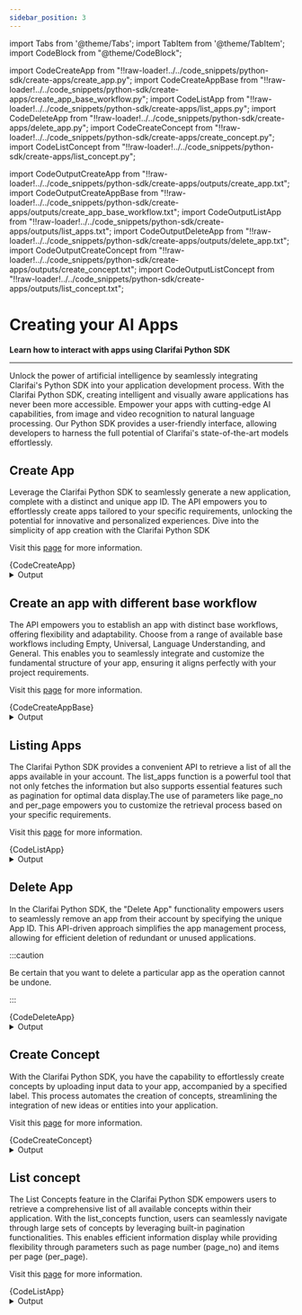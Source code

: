 ```yaml
---
sidebar_position: 3
---
```





import Tabs from '@theme/Tabs';
import TabItem from '@theme/TabItem';
import CodeBlock from "@theme/CodeBlock";

import CodeCreateApp from "!!raw-loader!../../code_snippets/python-sdk/create-apps/create_app.py";
import CodeCreateAppBase from "!!raw-loader!../../code_snippets/python-sdk/create-apps/create_app_base_workflow.py";
import CodeListApp from "!!raw-loader!../../code_snippets/python-sdk/create-apps/list_apps.py";
import CodeDeleteApp from "!!raw-loader!../../code_snippets/python-sdk/create-apps/delete_app.py";
import CodeCreateConcept from "!!raw-loader!../../code_snippets/python-sdk/create-apps/create_concept.py";
import CodeListConcept from "!!raw-loader!../../code_snippets/python-sdk/create-apps/list_concept.py";



import CodeOutputCreateApp from "!!raw-loader!../../code_snippets/python-sdk/create-apps/outputs/create_app.txt";
import CodeOutputCreateAppBase from "!!raw-loader!../../code_snippets/python-sdk/create-apps/outputs/create_app_base_workflow.txt";
import CodeOutputListApp from "!!raw-loader!../../code_snippets/python-sdk/create-apps/outputs/list_apps.txt";
import CodeOutputDeleteApp from "!!raw-loader!../../code_snippets/python-sdk/create-apps/outputs/delete_app.txt";
import CodeOutputCreateConcept from "!!raw-loader!../../code_snippets/python-sdk/create-apps/outputs/create_concept.txt";
import CodeOutputListConcept from "!!raw-loader!../../code_snippets/python-sdk/create-apps/outputs/list_concept.txt";



# Creating your AI Apps

**Learn how to interact with apps using Clarifai Python SDK**
<hr />

Unlock the power of artificial intelligence by seamlessly integrating Clarifai's Python SDK into your application development process. With the Clarifai Python SDK, creating intelligent and visually aware applications has never been more accessible. Empower your apps with cutting-edge AI capabilities, from image and video recognition to natural language processing. Our Python SDK provides a user-friendly interface, allowing developers to harness the full potential of Clarifai's state-of-the-art models effortlessly.


## Create App

Leverage the Clarifai Python SDK to seamlessly generate a new application, complete with a distinct and unique app ID. The API empowers you to effortlessly create apps tailored to your specific requirements, unlocking the potential for innovative and personalized experiences. Dive into the simplicity of app creation with the Clarifai Python SDK

Visit this [page](https://docs.clarifai.com/clarifai-basics/applications/) for more information.

<Tabs>
<TabItem value="python" label="Python">
    <CodeBlock className="language-python">{CodeCreateApp}</CodeBlock>
</TabItem>
</Tabs>

<details>
  <summary>Output</summary>
    <CodeBlock className="language-text">{CodeOutputCreateApp}</CodeBlock>
</details>


## Create an app with different base workflow

The API empowers you to establish an app with distinct base workflows, offering flexibility and adaptability. Choose from a range of available base workflows including Empty, Universal, Language Understanding, and General. This enables you to seamlessly integrate and customize the fundamental structure of your app, ensuring it aligns perfectly with your project requirements.

Visit this [page](https://docs.clarifai.com/clarifai-basics/applications/application-settings) for more information.

<Tabs>
<TabItem value="python" label="Python">
    <CodeBlock className="language-python">{CodeCreateAppBase}</CodeBlock>
</TabItem>
</Tabs>

<details>
  <summary>Output</summary>
    <CodeBlock className="language-text">{CodeOutputCreateAppBase}</CodeBlock>
</details>


## Listing Apps

The Clarifai Python SDK provides a convenient API to retrieve a list of all the apps available in your account. The list_apps function is a powerful tool that not only fetches the information but also supports essential features such as pagination for optimal data display.The use of parameters like page_no and per_page empowers you to customize the retrieval process based on your specific requirements.

Visit this [page](https://docs.clarifai.com/api-guide/advanced-topics/pagination) for more information.

<Tabs>
<TabItem value="python" label="Python">
    <CodeBlock className="language-python">{CodeListApp}</CodeBlock>
</TabItem>
</Tabs>

<details>
  <summary>Output</summary>
    <CodeBlock className="language-text">{CodeOutputListApp}</CodeBlock>
</details>


## Delete App

In the Clarifai Python SDK, the "Delete App" functionality empowers users to seamlessly remove an app from their account by specifying the unique App ID. This API-driven approach simplifies the app management process, allowing for efficient deletion of redundant or unused applications.

:::caution

Be certain that you want to delete a particular app as the operation cannot be undone.

:::



<Tabs>
<TabItem value="python" label="Python">
    <CodeBlock className="language-python">{CodeDeleteApp}</CodeBlock>
</TabItem>
</Tabs>

<details>
  <summary>Output</summary>
    <CodeBlock className="language-text">{CodeOutputDeleteApp}</CodeBlock>
</details>


                                          

                                                                                                                  


## Create Concept

With the Clarifai Python SDK, you have the capability to effortlessly create concepts by uploading input data to your app, accompanied by a specified label. This process automates the creation of concepts, streamlining the integration of new ideas or entities into your application.

Visit this [page](https://docs.clarifai.com/portal-guide/concepts/create-get-update-delete) for more information.

<Tabs>
<TabItem value="python" label="Python">
    <CodeBlock className="language-python">{CodeCreateConcept}</CodeBlock>
</TabItem>
</Tabs>

<details>
  <summary>Output</summary>
    <CodeBlock className="language-text">{CodeOutputCreateConcept}</CodeBlock>
</details>

                                      


## List concept 

The List Concepts feature in the Clarifai Python SDK empowers users to retrieve a comprehensive list of all available concepts within their application. With the list_concepts function, users can seamlessly navigate through large sets of concepts by leveraging built-in pagination functionalities. This enables efficient information display while providing flexibility through parameters such as page number (page_no) and items per page (per_page).

Visit this [page](https://docs.clarifai.com/api-guide/advanced-topics/pagination) for more information.



<Tabs>
<TabItem value="python" label="Python">
    <CodeBlock className="language-python">{CodeListApp}</CodeBlock>
</TabItem>
</Tabs>

<details>
  <summary>Output</summary>
    <CodeBlock className="language-text">{CodeOutputListApp}</CodeBlock>
</details>

